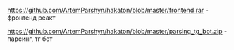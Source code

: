 https://github.com/ArtemParshyn/hakaton/blob/master/frontend.rar - фронтенд реакт

https://github.com/ArtemParshyn/hakaton/blob/master/parsing_tg_bot.zip - парсинг, тг бот
